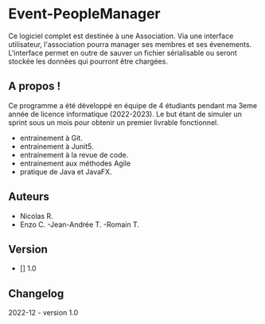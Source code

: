 # Event-PeopleManager
Ce logiciel complet est destinée à une Association. 
Via une interface utilisateur, l'association pourra manager ses membres et ses évenements.
L'interface permet en outre de sauver un fichier sérialisable ou seront stockée les données qui pourront être chargées.

## A propos !

Ce programme a été développé en équipe de 4 étudiants pendant ma 3eme année de licence informatique (2022-2023).
Le but étant de simuler un sprint sous un mois pour obtenir un premier livrable fonctionnel.
- entrainement à Git.
- entrainement à Junit5.
- entrainement à la revue de code.
- entrainement aux méthodes Agile
- pratique de Java et JavaFX.

## Auteurs
- Nicolas R.
- Enzo C.
-Jean-Andrée T.
-Romain T.

## Version

- [] 1.0

## Changelog

2022-12 - version 1.0
